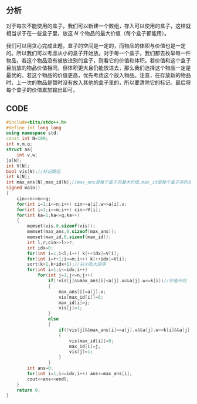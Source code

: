 ## 分析
对于每次不能使用的盒子，我们可以新建一个数组，存入可以使用的盒子，这样就相当求于在一些盒子里，放这 $N$ 个物品的最大价值（每个盒子都能用）。

我们可以用贪心完成此题。盒子的空间是一定的，而物品的体积与价值也是一定的。所以我们可以考虑从小的盒子开始放。对于每一个盒子，我们都去枚举每一件物品，若这个物品没有被放进别的盒子，则看它的价值和体积。若价值和这个盒子目前放的物品价值相同，但体积更大且仍能放进去，那么我们选择这个物品一定是最优的。若这个物品的价值更高，优先考虑这个放入物品。注意，在存放新的物品时，上一次的物品是暂时没有放入其他的盒子里的，所以要清除它的标记。最后将每个盒子的价值累加输出即可。

## CODE
```cpp
#include<bits/stdc++.h>
#define int long long
using namespace std;
const int N=100;
int n,m,q;
struct aa{
	int v,w;
}a[N];
int V[N];
bool vis[N];//标记数组 
int k[N];
int max_ans[N],max_id[N];//max_ans是每个盒子的最大价值,max_id是每个盒子存的体积最大，价值最优的物品编号 
signed main()
{
	cin>>n>>m>>q;
	for(int i=1;i<=n;i++) cin>>a[i].w>>a[i].v;
	for(int i=1;i<=m;i++) cin>>V[i];
	for(int ka=1;ka<=q;ka++)
	{
		memset(vis,0,sizeof(vis));
		memset(max_ans,0,sizeof(max_ans));
		memset(max_id,0,sizeof(max_id));
		int l,r;cin>>l>>r;
		int idx=0;
		for(int i=1;i<l;i++) k[++idx]=V[i];
		for(int i=r+1;i<=m;i++) k[++idx]=V[i];
		sort(k+1,k+idx+1);//从小到大排序 
		for(int i=1;i<=idx;i++)
			for(int j=1;j<=n;j++)
				if(!vis[j]&&max_ans[i]<a[j].v&&a[j].w<=k[i])//价值不同 
				{
					max_ans[i]=a[j].v;
					vis[max_id[i]]=0;
					max_id[i]=j;
					vis[j]=1;
				}
				else 
				{
					if(!vis[j]&&max_ans[i]==a[j].v&&a[j].w<=k[i]&&a[j].w<a[max_id[i]].w)//体积不同 
					{
						vis[max_id[i]]=0;
						max_id[i]=j;
						vis[j]=1;
					}
				}
		int ans=0;
		for(int i=1;i<=idx;i++) ans+=max_ans[i];
		cout<<ans<<endl;
	}
	return 0;
}
```
